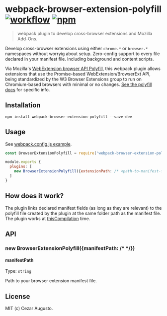 [action-image]: https://github.com/cezaraugusto/webpack-browser-extension-polyfill/workflows/CI/badge.svg
[action-url]: https://github.com/cezaraugusto/webpack-browser-extension-polyfill/actions
[npm-image]: https://img.shields.io/npm/v/webpack-browser-extension-polyfill.svg
[npm-url]: https://npmjs.org/package/webpack-browser-extension-polyfill

# webpack-browser-extension-polyfill [![workflow][action-image]][action-url] [![npm][npm-image]][npm-url]

> webpack plugin to develop cross-browser extensions and Mozilla Add-Ons.

Develop cross-browser extensions using either `chrome.*` or `browser.*` namespaces without worryig about setup. Zero-config support to every file declared in your manifest file. Including background and content scripts.

Via Mozilla's [WebExtension browser API Polyfill](https://github.com/mozilla/webextension-polyfill), this webpack plugin allows extensions that use the Promise-based WebExtension/BrowserExt API, being standardized by the W3 Browser Extensions group to run on Chromium-based browsers with minimal or no changes. [See the polyfill docs](https://github.com/mozilla/webextension-polyfill/#webextension-browser-api-polyfill) for specific info.

## Installation

```
npm install webpack-browser-extension-polyfill --save-dev
```

## Usage

See [webpack.config.js example](./fixtures/webpack.config.js).

```js
const BrowserExtensionPolyfill = require('webpack-browser-extension-polyfill')

module.exports {
  plugins: [
    new BrowserExtensionPolyfill({extensionPath: /* <path-to-manifest-file> */})
  ]
}

```

## How does it work?

The plugin links declared manifest fields (as long as they are relevant) to the polyfill file created by the plugin at the same folder path as the manifest file. The plugin works at [thisCompilation](https://webpack.js.org/api/compiler-hooks/#thisCompilation) time.

## API

### new BrowserExtensionPolyfill({manifestPath: /* <path-to-manifest-file> */})

#### manifestPath

Type: `string`

Path to your browser extension manifest file.

## License

MIT (c) Cezar Augusto.
